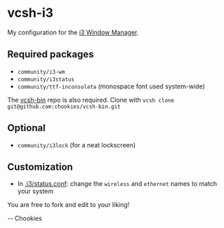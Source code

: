 vcsh-i3
=======
My configuration for the [i3 Window Manager](http://www.i3wm.org).

Required packages
-----------------
* `community/i3-wm`
* `community/i3status`
* `community/ttf-inconsolata` (monospace font used system-wide)

The [vcsh-bin](vcsh-bin) repo is also required. Clone with `vcsh clone git@github.com:chookies/vcsh-bin.git`

Optional
--------
* `community/i3lock` (for a neat lockscreen)

Customization
-------------
* In [.i3/status.conf](vcsh-i3/tree/master/.i3/status.conf): change the `wireless` and `ethernet` names to match your system

You are free to fork and edit to your liking!

-- Chookies
